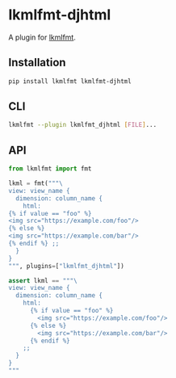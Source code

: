 # lkmlfmt-djhtml
A plugin for [lkmlfmt](https://github.com/kitta65/lkmlfmt).

## Installation

```sh
pip install lkmlfmt lkmlfmt-djhtml
```

## CLI

```sh
lkmlfmt --plugin lkmlfmt_djhtml [FILE]...
```

## API

```python
from lkmlfmt import fmt

lkml = fmt("""\
view: view_name {
  dimension: column_name {
    html:
{% if value == "foo" %}
<img src="https://example.com/foo"/>
{% else %}
<img src="https://example.com/bar"/>
{% endif %} ;;
  }
}
""", plugins=["lkmlfmt_djhtml"])

assert lkml == """\
view: view_name {
  dimension: column_name {
    html:
      {% if value == "foo" %}
        <img src="https://example.com/foo"/>
      {% else %}
        <img src="https://example.com/bar"/>
      {% endif %}
    ;;
  }
}
"""
```
